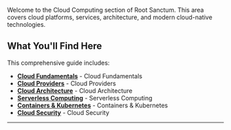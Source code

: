 
Welcome to the Cloud Computing section of Root Sanctum. This area covers cloud platforms, services, architecture, and modern cloud-native technologies.

## What You'll Find Here

This comprehensive guide includes:

- **[Cloud Fundamentals](./cloud-fundamentals.md)** - Cloud Fundamentals
- **[Cloud Providers](./cloud-providers.md)** - Cloud Providers
- **[Cloud Architecture](./cloud-architecture.md)** - Cloud Architecture
- **[Serverless Computing](./serverless-computing.md)** - Serverless Computing
- **[Containers & Kubernetes](./containers-kubernetes.md)** - Containers & Kubernetes
- **[Cloud Security](./cloud-security.md)** - Cloud Security

---
